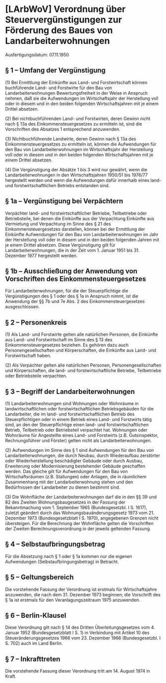 # [LArbWoV] Verordnung über Steuervergünstigungen zur Förderung des Baues von Landarbeiterwohnungen

Ausfertigungsdatum: 07.11.1950

 

## § 1 – Umfang der Vergünstigung

(1) Bei Ermittlung der Einkünfte aus Land- und Forstwirtschaft können buchführende Land- und Forstwirte für den Bau von Landarbeiterwohnungen Bewertungsfreiheit in der Weise in Anspruch nehmen, daß sie die Aufwendungen im Wirtschaftsjahr der Herstellung voll oder in diesem und in den beiden folgenden Wirtschaftsjahren mit je einem Drittel absetzen.

(2) Bei nichtbuchführenden Land- und Forstwirten, deren Gewinn nicht nach § 13a des Einkommensteuergesetzes zu ermitteln ist, sind die Vorschriften des Absatzes 1 entsprechend anzuwenden.

(3) Nichtbuchführende Landwirte, deren Gewinn nach § 13a des Einkommensteuergesetzes zu ermitteln ist, können die Aufwendungen für den Bau von Landarbeiterwohnungen im Wirtschaftsjahr der Herstellung voll oder in diesem und in den beiden folgenden Wirtschaftsjahren mit je einem Drittel absetzen.

(4) Die Vergünstigung der Absätze 1 bis 3 wird nur gewährt, wenn die Landarbeiterwohnungen in den Wirtschaftsjahren 1950/51 bis 1976/77 hergestellt werden und wenn die Aufwendungen dafür innerhalb eines land- und forstwirtschaftlichen Betriebs entstanden sind.


## § 1a – Vergünstigung bei Verpächtern

Verpächter land- und forstwirtschaftlicher Betriebe, Teilbetriebe oder Betriebsteile, bei denen die Einkünfte aus der Verpachtung Einkünfte aus Vermietung und Verpachtung im Sinne des § 21 des Einkommensteuergesetzes darstellen, können bei der Ermittlung der Einkünfte Aufwendungen für den Bau von Landarbeiterwohnungen im Jahr der Herstellung voll oder in diesem und in den beiden folgenden Jahren mit je einem Drittel absetzen. Diese Vergünstigung gilt für Landarbeiterwohnungen, die in der Zeit vom 1. Januar 1951 bis 31. Dezember 1977 hergestellt werden.


## § 1b – Ausschließung der Anwendung von Vorschriften des Einkommensteuergesetzes

Für Landarbeiterwohnungen, für die der Steuerpflichtige die Vergünstigungen des § 1 oder des § 1a in Anspruch nimmt, ist die Anwendung der §§ 7b und 7e Abs. 2 des Einkommensteuergesetzes ausgeschlossen.


## § 2 – Personenkreis

(1) Als Land- und Forstwirte gelten alle natürlichen Personen, die Einkünfte aus Land- und Forstwirtschaft im Sinne des § 13 des Einkommensteuergesetzes beziehen. Es gehören dazu auch Personengesellschaften und Körperschaften, die Einkünfte aus Land- und Forstwirtschaft haben.

(2) Als Verpächter gelten alle natürlichen Personen, Personengesellschaften und Körperschaften, die land- und forstwirtschaftliche Betriebe, Teilbetriebe oder Betriebsteile verpachten.


## § 3 – Begriff der Landarbeiterwohnungen

(1) Landarbeiterwohnungen sind Wohnungen oder Wohnräume in landwirtschaftlichen oder forstwirtschaftlichen Betriebsgebäuden für die Landarbeiter, die im land- und forstwirtschaftlichen Betrieb des Steuerpflichtigen oder in einem Betrieb eines Land- und Forstwirts tätig sind, an den der Steuerpflichtige einen land- und forstwirtschaftlichen Betrieb, Teilbetrieb oder Betriebsteil verpachtet hat. Wohnungen oder Wohnräume für Angestellte eines Land- und Forstwirts (z.B. Gutsinspektor, Rechnungsführer und Förster) gelten nicht als Landarbeiterwohnungen.

(2) Aufwendungen im Sinne des § 1 sind Aufwendungen für den Bau von Landarbeiterwohnungen, die durch Neubau, durch Wiederaufbau zerstörter oder Wiederherstellung beschädigter Gebäude oder durch Ausbau, Erweiterung oder Modernisierung bestehender Gebäude geschaffen werden. Das gleiche gilt für Aufwendungen für den Bau von Wirtschaftsräumen (z.B. Stallungen) oder Anlagen, die in räumlichem Zusammenhang mit der Landarbeiterwohnung stehen und den Bedürfnissen der Landarbeiter zu dienen bestimmt sind.

(3) Die Wohnfläche der Landarbeiterwohnungen darf die in den §§ 39 und 82 des Zweiten Wohnungsbaugesetzes in der Fassung der Bekanntmachung vom 1. September 1965 (Bundesgesetzbl. I S. 1617), zuletzt geändert durch das Wohnungsbauänderungsgesetz 1973 vom 21. Dezember 1973 (Bundesgesetzblatt I S. 1970), angegebenen Grenzen nicht übersteigen. Für die Berechnung der Wohnfläche gelten die Vorschriften der Zweiten Berechnungsverordnung in der jeweils geltenden Fassung.


## § 4 – Selbstaufbringungsbetrag

Für die Absetzung nach § 1 oder § 1a kommen nur die eigenen Aufwendungen (Selbstaufbringungsbetrag) in Betracht.


## § 5 – Geltungsbereich

Die vorstehende Fassung der Verordnung ist erstmals für Wirtschaftsjahre anzuwenden, die nach dem 31. Dezember 1973 beginnen; die Vorschrift des § 1a ist erstmals für den Veranlagungszeitraum 1975 anzuwenden.


## § 6 – Berlin-Klausel

Diese Verordnung gilt nach § 14 des Dritten Überleitungsgesetzes vom 4. Januar 1952 (Bundesgesetzblatt I S. 1) in Verbindung mit Artikel 10 des Steueränderungsgesetzes 1966 vom 23. Dezember 1966 (Bundesgesetzbl. I S. 702) auch im Land Berlin.


## § 7 – Inkrafttreten

Die vorstehende Fassung dieser Verordnung tritt am 14. August 1974 in Kraft.
